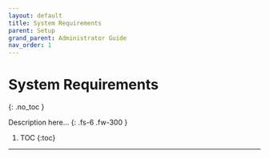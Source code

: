 ```yaml
---
layout: default
title: System Requirements
parent: Setup
grand_parent: Administrator Guide
nav_order: 1
---
```


# System Requirements
{: .no_toc }


Description here...
{: .fs-6 .fw-300 }

1. TOC
{:toc}

---